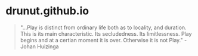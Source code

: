 # drunut.github.io
> "...Play is distinct from ordinary life both as to locality, and duration. This is its main characteristic. Its secludedness. Its limitlessness. Play begins and at a certian moment it is over. Otherwise it is not Play."
-Johan Huizinga

